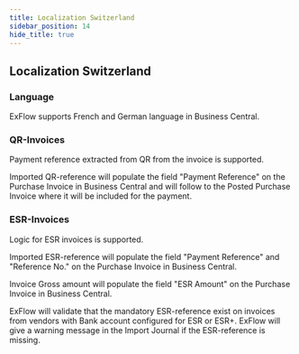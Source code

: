 ```yaml
---
title: Localization Switzerland
sidebar_position: 14
hide_title: true
---
```

## Localization Switzerland

### Language

ExFlow supports French and German language in Business Central.

### QR-Invoices

Payment reference extracted from QR from the invoice is supported.

Imported QR-reference will populate the field "Payment Reference" on the
Purchase Invoice in Business Central and will follow to the Posted
Purchase Invoice where it will be included for the payment.

### ESR-Invoices

Logic for ESR invoices is supported.

Imported ESR-reference will populate the field "Payment Reference" and
"Reference No." on the Purchase Invoice in Business Central.

Invoice Gross amount will populate the field "ESR Amount" on the
Purchase Invoice in Business Central.

ExFlow will validate that the mandatory ESR-reference exist on invoices
from vendors with Bank account configured for ESR or ESR+. ExFlow will
give a warning message in the Import Journal if the ESR-reference is
missing.
